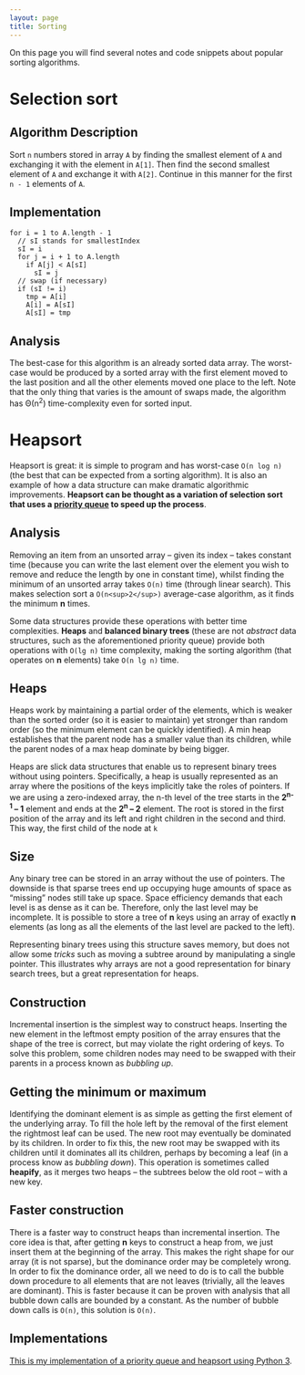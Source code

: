 ```yaml
---
layout: page
title: Sorting
---
```


On this page you will find several notes and code snippets about popular
sorting algorithms.

# Selection sort

## Algorithm Description
Sort `n` numbers stored in array `A` by finding the smallest element of `A` and
exchanging it with the element in `A[1]`. Then find the second smallest element
of `A` and exchange it with `A[2]`. Continue in this manner for the first `n -
1` elements of `A`.

## Implementation

    for i = 1 to A.length - 1
      // sI stands for smallestIndex
      sI = i
      for j = i + 1 to A.length
        if A[j] < A[sI]
          sI = j
      // swap (if necessary)
      if (sI != i)
        tmp = A[i]
        A[i] = A[sI]
        A[sI] = tmp

## Analysis
The best-case for this algorithm is an already sorted data
array. The worst-case would be produced by a sorted array with the first element
moved to the last position and all the other elements moved one place to the
left. Note that the only thing that varies is the amount of swaps made, the
algorithm has Θ(n<sup>2</sup>) time-complexity even for sorted input.

# Heapsort

Heapsort is great: it is simple to program and has worst-case `O(n log n)` (the
best that can be expected from a sorting algorithm). It is also an example of
how a data structure can make dramatic algorithmic improvements. **Heapsort can
be thought as a variation of selection sort that uses a [priority
queue](https://en.wikipedia.org/wiki/Priority_queue "Wikipedia article") to
speed up the process**.

## Analysis

Removing an item from an unsorted array – given its index – takes constant time
(because you can write the last element over the element you wish to remove and
reduce the length by one in constant time), whilst finding the minimum of an
unsorted array takes `O(n)` time (through linear search). This makes selection
sort a `O(n<sup>2</sup>)` average-case algorithm, as it finds the minimum **n** times.

Some data structures provide these operations with better time complexities.
**Heaps** and **balanced binary trees** (these are not _abstract_ data
structures, such as the aforementioned priority queue) provide both operations
with `O(lg n)` time complexity, making the sorting algorithm (that operates on
**n** elements) take `O(n lg n)` time.

## Heaps

Heaps work by maintaining a partial order of the elements, which is weaker than
the sorted order (so it is easier to maintain) yet stronger than random order
(so the minimum element can be quickly identified). A min heap establishes that
the parent node has a smaller value than its children, while the parent nodes
of a max heap dominate by being bigger.

Heaps are slick data structures that enable us to represent binary trees
without using pointers. Specifically, a heap is usually represented as an array
where the positions of the keys implicitly take the roles of pointers. If we
are using a zero-indexed array, the n-th level of the tree starts in the
**2<sup>n-1</sup> – 1** element and ends at the **2<sup>n</sup> – 2** element.
The root is stored in the first position of the array and its left and right
children in the second and third. This way, the first child of the node at `k`

## Size

Any binary tree can be stored in an array without the use of pointers. The
downside is that sparse trees end up occupying huge amounts of space as
“missing” nodes still take up space. Space efficiency demands that each level
is as dense as it can be. Therefore, only the last level may be incomplete. It
is possible to store a tree of **n** keys using an array of exactly **n**
elements (as long as all the elements of the last level are packed to the
left).

Representing binary trees using this structure saves memory, but does not allow
some _tricks_ such as moving a subtree around by manipulating a single pointer.
This illustrates why arrays are not a good representation for binary search
trees, but a great representation for heaps.

## Construction

Incremental insertion is the simplest way to construct heaps. Inserting the new
element in the leftmost empty position of the array ensures that the shape of
the tree is correct, but may violate the right ordering of keys. To solve this
problem, some children nodes may need to be swapped with their parents in a
process known as _bubbling up_.

## Getting the minimum or maximum

Identifying the dominant element is as simple as getting the first element of
the underlying array. To fill the hole left by the removal of the first element
the rightmost leaf can be used. The new root may eventually be dominated by its
children. In order to fix this, the new root may be swapped with its children
until it dominates all its children, perhaps by becoming a leaf (in a process
know as _bubbling down_). This operation is sometimes called **heapify**, as it
merges two heaps – the subtrees below the old root – with a new key.

## Faster construction

There is a faster way to construct heaps than incremental insertion. The core
idea is that, after getting **n** keys to construct a heap from, we just insert
them at the beginning of the array. This makes the right shape for our array
(it is not sparse), but the dominance order may be completely wrong. In order
to fix the dominance order, all we need to do is to call the bubble down
procedure to all elements that are not leaves (trivially, all the leaves are
dominant).
This is faster because it can be proven with analysis that all bubble down
calls are bounded by a constant. As the number of bubble down calls is `O(n)`,
this solution is `O(n)`.

## Implementations

[This is my implementation of a priority queue and heapsort using Python 3](https://github.com/mafagafogigante/algorithms-and-data-structures/blob/master/python/priority-queue/priority_queue.py).
